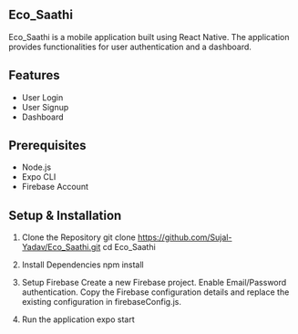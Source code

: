 ## Eco_Saathi
Eco_Saathi is a mobile application built using React Native. The application provides functionalities for user authentication and a dashboard.

## Features
- User Login
- User Signup
- Dashboard
## Prerequisites
- Node.js
- Expo CLI
- Firebase Account
 ## Setup & Installation
1. Clone the Repository
git clone https://github.com/Sujal-Yadav/Eco_Saathi.git cd Eco_Saathi

1. Install Dependencies
npm install

2. Setup Firebase
Create a new Firebase project.
Enable Email/Password authentication.
Copy the Firebase configuration details and replace the existing configuration in firebaseConfig.js.
3. Run the application
expo start
